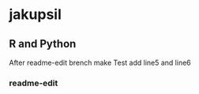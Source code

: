 # jakupsil
R and Python 
---

After readme-edit brench make Test add line5 and line6
### readme-edit 
